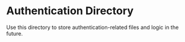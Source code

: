 # Authentication Directory

Use this directory to store authentication-related files and logic in the future.
